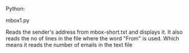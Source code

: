 Python:

mbox1.py

Reads the sender's address from mbox-short.txt and displays it.
It also reads the no of lines in the file where the word "From" is used.
Which means it reads the number of emails in the text file
